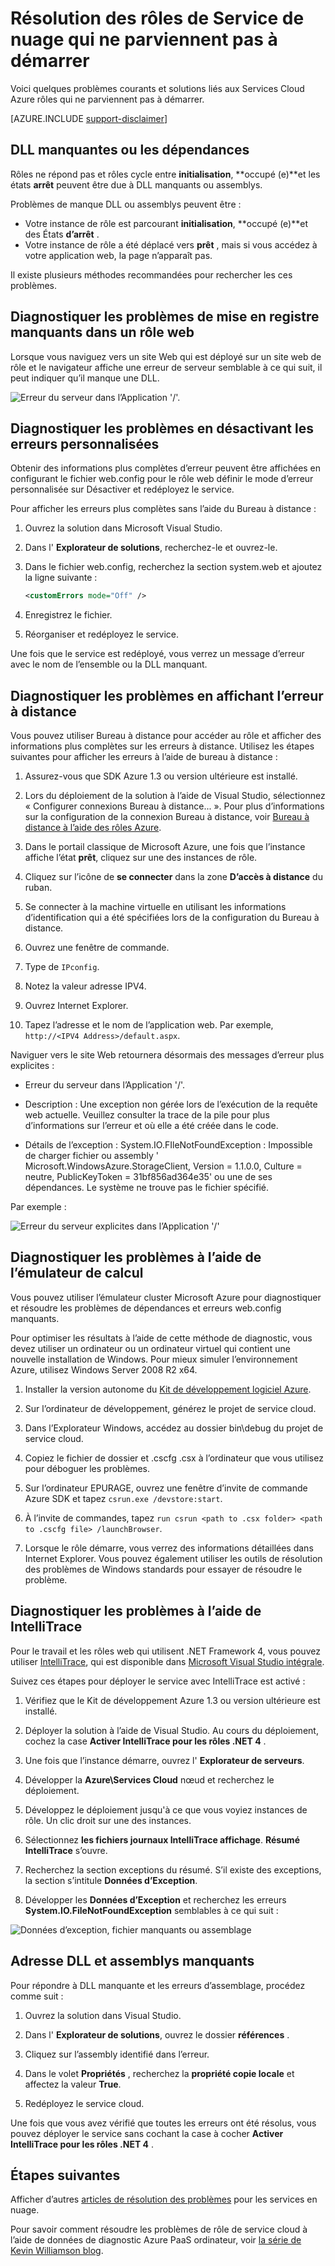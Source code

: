 <properties
   pageTitle="Résoudre les problèmes de rôles qui ne parviennent pas à démarrer | Microsoft Azure"
   description="Voici quelques raisons courantes pourquoi un rôle Service Cloud peut ne pas démarrer. Solutions à ces problèmes sont également disponibles."
   services="cloud-services"
   documentationCenter=""
   authors="simonxjx"
   manager="felixwu"
   editor=""
   tags="top-support-issue"/>
<tags
   ms.service="cloud-services"
   ms.devlang="na"
   ms.topic="article"
   ms.tgt_pltfrm="na"
   ms.workload="tbd"
   ms.date="09/02/2016"
   ms.author="v-six" />

# <a name="troubleshoot-cloud-service-roles-that-fail-to-start"></a>Résolution des rôles de Service de nuage qui ne parviennent pas à démarrer

Voici quelques problèmes courants et solutions liés aux Services Cloud Azure rôles qui ne parviennent pas à démarrer.

[AZURE.INCLUDE [support-disclaimer](../../includes/support-disclaimer.md)]

## <a name="missing-dlls-or-dependencies"></a>DLL manquantes ou les dépendances

Rôles ne répond pas et rôles cycle entre **initialisation**, **occupé (e)**et les états **arrêt** peuvent être due à DLL manquants ou assemblys.

Problèmes de manque DLL ou assemblys peuvent être :

- Votre instance de rôle est parcourant **initialisation**, **occupé (e)**et des États **d’arrêt** .
- Votre instance de rôle a été déplacé vers **prêt** , mais si vous accédez à votre application web, la page n’apparaît pas.

Il existe plusieurs méthodes recommandées pour rechercher les ces problèmes.

## <a name="diagnose-missing-dll-issues-in-a-web-role"></a>Diagnostiquer les problèmes de mise en registre manquants dans un rôle web

Lorsque vous naviguez vers un site Web qui est déployé sur un site web de rôle et le navigateur affiche une erreur de serveur semblable à ce qui suit, il peut indiquer qu’il manque une DLL.

![Erreur du serveur dans l’Application '/'.](./media/cloud-services-troubleshoot-roles-that-fail-start/ic503388.png)

## <a name="diagnose-issues-by-turning-off-custom-errors"></a>Diagnostiquer les problèmes en désactivant les erreurs personnalisées

Obtenir des informations plus complètes d’erreur peuvent être affichées en configurant le fichier web.config pour le rôle web définir le mode d’erreur personnalisée sur Désactiver et redéployez le service.

Pour afficher les erreurs plus complètes sans l’aide du Bureau à distance :

1. Ouvrez la solution dans Microsoft Visual Studio.

2. Dans l' **Explorateur de solutions**, recherchez-le et ouvrez-le.

3. Dans le fichier web.config, recherchez la section system.web et ajoutez la ligne suivante :

    ```xml
    <customErrors mode="Off" />
    ```

4. Enregistrez le fichier.

5. Réorganiser et redéployez le service.

Une fois que le service est redéployé, vous verrez un message d’erreur avec le nom de l’ensemble ou la DLL manquant.

## <a name="diagnose-issues-by-viewing-the-error-remotely"></a>Diagnostiquer les problèmes en affichant l’erreur à distance

Vous pouvez utiliser Bureau à distance pour accéder au rôle et afficher des informations plus complètes sur les erreurs à distance. Utilisez les étapes suivantes pour afficher les erreurs à l’aide de bureau à distance :

1. Assurez-vous que SDK Azure 1.3 ou version ultérieure est installé.

2. Lors du déploiement de la solution à l’aide de Visual Studio, sélectionnez « Configurer connexions Bureau à distance... ». Pour plus d’informations sur la configuration de la connexion Bureau à distance, voir [Bureau à distance à l’aide des rôles Azure](../vs-azure-tools-remote-desktop-roles.md).

3. Dans le portail classique de Microsoft Azure, une fois que l’instance affiche l’état **prêt**, cliquez sur une des instances de rôle.

4. Cliquez sur l’icône de **se connecter** dans la zone **D’accès à distance** du ruban.

5. Se connecter à la machine virtuelle en utilisant les informations d’identification qui a été spécifiées lors de la configuration du Bureau à distance.

6. Ouvrez une fenêtre de commande.

7. Type de `IPconfig`.

8. Notez la valeur adresse IPV4.

9. Ouvrez Internet Explorer.

10. Tapez l’adresse et le nom de l’application web. Par exemple, `http://<IPV4 Address>/default.aspx`.

Naviguer vers le site Web retournera désormais des messages d’erreur plus explicites :

* Erreur du serveur dans l’Application '/'.

* Description : Une exception non gérée lors de l’exécution de la requête web actuelle. Veuillez consulter la trace de la pile pour plus d’informations sur l’erreur et où elle a été créée dans le code.

* Détails de l’exception : System.IO.FIleNotFoundException : Impossible de charger fichier ou assembly ' Microsoft.WindowsAzure.StorageClient, Version = 1.1.0.0, Culture = neutre, PublicKeyToken = 31bf856ad364e35' ou une de ses dépendances. Le système ne trouve pas le fichier spécifié.

Par exemple :

![Erreur du serveur explicites dans l’Application '/'](./media/cloud-services-troubleshoot-roles-that-fail-start/ic503389.png)

## <a name="diagnose-issues-by-using-the-compute-emulator"></a>Diagnostiquer les problèmes à l’aide de l’émulateur de calcul

Vous pouvez utiliser l’émulateur cluster Microsoft Azure pour diagnostiquer et résoudre les problèmes de dépendances et erreurs web.config manquants.

Pour optimiser les résultats à l’aide de cette méthode de diagnostic, vous devez utiliser un ordinateur ou un ordinateur virtuel qui contient une nouvelle installation de Windows. Pour mieux simuler l’environnement Azure, utilisez Windows Server 2008 R2 x64.

1. Installer la version autonome du [Kit de développement logiciel Azure](https://azure.microsoft.com/downloads/).

2. Sur l’ordinateur de développement, générez le projet de service cloud.

3. Dans l’Explorateur Windows, accédez au dossier bin\debug du projet de service cloud.

4. Copiez le fichier de dossier et .cscfg .csx à l’ordinateur que vous utilisez pour déboguer les problèmes.

5. Sur l’ordinateur EPURAGE, ouvrez une fenêtre d’invite de commande Azure SDK et tapez `csrun.exe /devstore:start`.

6. À l’invite de commandes, tapez `run csrun <path to .csx folder> <path to .cscfg file> /launchBrowser`.

7. Lorsque le rôle démarre, vous verrez des informations détaillées dans Internet Explorer. Vous pouvez également utiliser les outils de résolution des problèmes de Windows standards pour essayer de résoudre le problème.

## <a name="diagnose-issues-by-using-intellitrace"></a>Diagnostiquer les problèmes à l’aide de IntelliTrace

Pour le travail et les rôles web qui utilisent .NET Framework 4, vous pouvez utiliser [IntelliTrace](https://msdn.microsoft.com/library/dd264915.aspx), qui est disponible dans [Microsoft Visual Studio intégrale](https://www.visualstudio.com/products/visual-studio-ultimate-with-MSDN-vs).

Suivez ces étapes pour déployer le service avec IntelliTrace est activé :

1. Vérifiez que le Kit de développement Azure 1.3 ou version ultérieure est installé.

2. Déployer la solution à l’aide de Visual Studio. Au cours du déploiement, cochez la case **Activer IntelliTrace pour les rôles .NET 4** .

3. Une fois que l’instance démarre, ouvrez l' **Explorateur de serveurs**.

4. Développer la **Azure\\Services Cloud** nœud et recherchez le déploiement.

5. Développez le déploiement jusqu'à ce que vous voyiez instances de rôle. Un clic droit sur une des instances.

6. Sélectionnez **les fichiers journaux IntelliTrace affichage**. **Résumé IntelliTrace** s’ouvre.

7. Recherchez la section exceptions du résumé. S’il existe des exceptions, la section s’intitule **Données d’Exception**.

8. Développer les **Données d’Exception** et recherchez les erreurs **System.IO.FileNotFoundException** semblables à ce qui suit :

![Données d’exception, fichier manquants ou assemblage](./media/cloud-services-troubleshoot-roles-that-fail-start/ic503390.png)

## <a name="address-missing-dlls-and-assemblies"></a>Adresse DLL et assemblys manquants

Pour répondre à DLL manquante et les erreurs d’assemblage, procédez comme suit :

1. Ouvrez la solution dans Visual Studio.

2. Dans l' **Explorateur de solutions**, ouvrez le dossier **références** .

3. Cliquez sur l’assembly identifié dans l’erreur.

4. Dans le volet **Propriétés** , recherchez la **propriété copie locale** et affectez la valeur **True**.

5. Redéployez le service cloud.

Une fois que vous avez vérifié que toutes les erreurs ont été résolus, vous pouvez déployer le service sans cochant la case à cocher **Activer IntelliTrace pour les rôles .NET 4** .

## <a name="next-steps"></a>Étapes suivantes

Afficher d’autres [articles de résolution des problèmes](https://azure.microsoft.com/documentation/articles/?tag=top-support-issue&product=cloud-services) pour les services en nuage.

Pour savoir comment résoudre les problèmes de rôle de service cloud à l’aide de données de diagnostic Azure PaaS ordinateur, voir [la série de Kevin Williamson blog](http://blogs.msdn.com/b/kwill/archive/2013/08/09/windows-azure-paas-compute-diagnostics-data.aspx).

